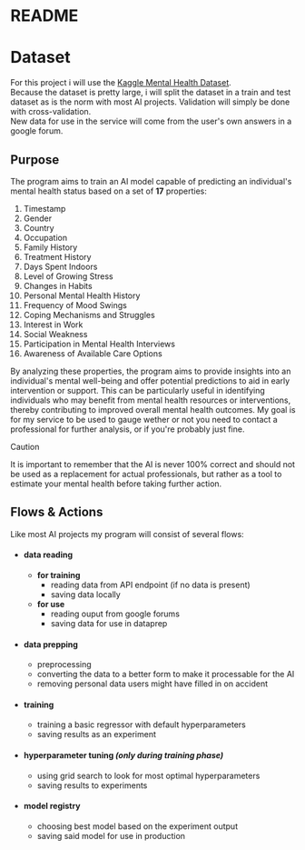 # README
# Dataset
For this project i will use the [Kaggle Mental Health Dataset](https://www.kaggle.com/datasets/bhavikjikadara/mental-health-dataset).  
Because the dataset is pretty large, i will split the dataset in a train and test dataset as is the norm with most AI projects. Validation will simply be done with cross-validation.  
New data for use in the service will come from the user's own answers in a google forum.

## Purpose

The program aims to train an AI model capable of predicting an individual's mental health status based on a set of **17** properties:

1. Timestamp
2. Gender
3. Country
4. Occupation
5. Family History
6. Treatment History
7. Days Spent Indoors
8. Level of Growing Stress
9. Changes in Habits
10. Personal Mental Health History
11. Frequency of Mood Swings
12. Coping Mechanisms and Struggles
13. Interest in Work
14. Social Weakness
15. Participation in Mental Health Interviews
16. Awareness of Available Care Options

By analyzing these properties, the program aims to provide insights into an individual's mental well-being and offer potential predictions to aid in early intervention or support. This can be particularly useful in identifying individuals who may benefit from mental health resources or interventions, thereby contributing to improved overall mental health outcomes. My goal is for my service to be used to gauge wether or not you need to contact a professional for further analysis, or if you're probably just fine.

>[!CAUTION]
>It is important to remember that the AI is never 100% correct and should not be used as a replacement for actual professionals, but rather as a tool to estimate your mental health before taking further action.

## Flows & Actions
Like most AI projects my program will consist of several flows:

- #### data reading
    - **for training**
        - reading data from API endpoint (if no data is present)
        - saving data locally
    - **for use**
        - reading ouput from google forums
        - saving data for use in dataprep
- #### data prepping
    - preprocessing
    - converting the data to a better form to make it processable for the AI
    - removing personal data users might have filled in on accident
- #### training
    - training a basic regressor with default hyperparameters 
    - saving results as an experiment
- #### hyperparameter tuning *(only during training phase)*
    - using grid search to look for most optimal hyperparameters
    - saving results to experiments
- #### model registry
    - choosing best model based on the experiment output
    - saving said model for use in production

